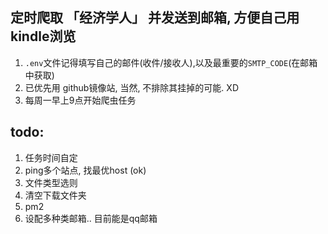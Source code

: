 ## 定时爬取 「经济学人」 并发送到邮箱, 方便自己用kindle浏览

1. `.env`文件记得填写自己的邮件(收件/接收人),以及最重要的`SMTP_CODE`(在邮箱中获取)
2. 已优先用 github镜像站, 当然, 不排除其挂掉的可能. XD
3. 每周一早上9点开始爬虫任务


## todo:
1. 任务时间自定
2. ping多个站点, 找最优host (ok)
3. 文件类型选则
4. 清空下载文件夹
5. pm2
6. 设配多种类邮箱.. 目前能是qq邮箱